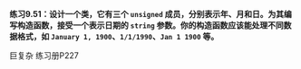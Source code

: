 **练习9.51：设计一个类，它有三个 `unsigned` 成员，分别表示年、月和日。为其编写构造函数，接受一个表示日期的 `string` 参数。你的构造函数应该能处理不同数据格式，如 `January 1, 1900`、`1/1/1990`、`Jan 1 1900` 等。**

巨复杂 练习册P227